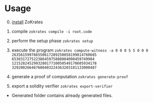 # Usage
0. [install](https://zokrates.github.io/gettingstarted.html) ZoKrates

1. compile ```zokrates compile -i root.code```

2. perform the setup phase ```zokrates setup```

3. execute the program ```zokrates compute-witness -a 0 0 0 5 5 0 0 0 263561599766550617289250058199814760685 65303172752238645975888084098459749904 121528245299328017710050549170605934178 329200266467600403224363203181133000487```

4. generate a proof of computation ```zokrates generate-proof```

5. export a solidity verifier ```zokrates export-verifier```

* Generated folder contains already generated files.